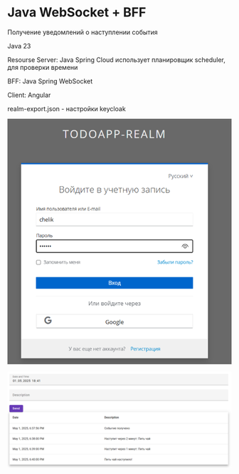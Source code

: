 # Java WebSocket + BFF
Получение уведомлений о наступлении события

Java 23

Resourse Server: Java Spring Cloud использует планировщик scheduler, для проверки времени

BFF: Java Spring WebSocket

Client: Angular


realm-export.json - настройки keycloak

![1](img/1.png)

![2](img/2.png)
